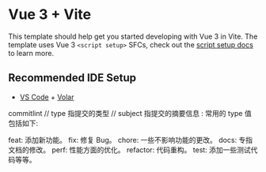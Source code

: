 # Vue 3 + Vite

This template should help get you started developing with Vue 3 in Vite. The template uses Vue 3 `<script setup>` SFCs, check out the [script setup docs](https://v3.vuejs.org/api/sfc-script-setup.html#sfc-script-setup) to learn more.

## Recommended IDE Setup

- [VS Code](https://code.visualstudio.com/) + [Volar](https://marketplace.visualstudio.com/items?itemName=Vue.volar)

commitlint
// type 指提交的类型
// subject 指提交的摘要信息
<type>: <subject>
常用的 type 值包括如下:

feat: 添加新功能。
fix: 修复 Bug。
chore: 一些不影响功能的更改。
docs: 专指文档的修改。
perf: 性能方面的优化。
refactor: 代码重构。
test: 添加一些测试代码等等。
